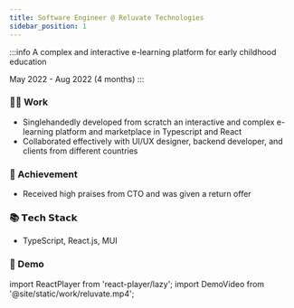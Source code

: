 ```yaml
---
title: Software Engineer @ Reluvate Technologies
sidebar_position: 1
---
```


:::info
A complex and interactive e-learning platform for early childhood education

May 2022 - Aug 2022 (4 months)
:::

### 👨‍💻 Work

- Singlehandedly developed from scratch an interactive and complex e-learning platform and marketplace in Typescript and React
- Collaborated effectively with UI/UX designer, backend developer, and clients from different countries

### 🥇 Achievement

- Received high praises from CTO and was given a return offer

### 📚 𝗧𝗲𝗰𝗵 𝗦𝘁𝗮𝗰𝗸

- TypeScript, React.js, MUI

### 🎥 Demo

import ReactPlayer from 'react-player/lazy';
import DemoVideo from '@site/static/work/reluvate.mp4';

<ReactPlayer url={DemoVideo} controls={true} width="100%" wrapper="p" />
